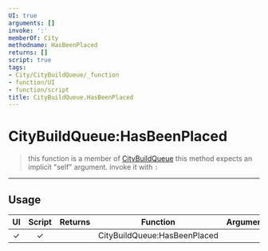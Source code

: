 ```yaml
---
UI: true
arguments: []
invoke: ':'
memberOf: City
methodname: HasBeenPlaced
returns: []
script: true
tags:
- City/CityBuildQueue/_function
- function/UI
- function/script
title: CityBuildQueue.HasBeenPlaced
---
```

# CityBuildQueue:HasBeenPlaced
> this function is a member of [CityBuildQueue](civ-6/lua/CityBuildQueue.md)
> this method expects an implicit "self" argument. invoke it with `:`
-----
## Usage
|  UI | Script | Returns | Function | Arguments |
|:---:|:------:|-------:|:--------:|:---------|
|✓|✓||CityBuildQueue:HasBeenPlaced||
